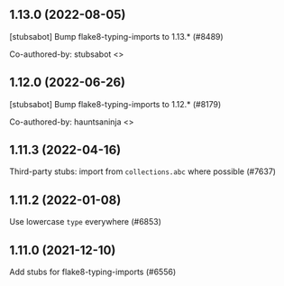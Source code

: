 ## 1.13.0 (2022-08-05)

[stubsabot] Bump flake8-typing-imports to 1.13.* (#8489)

Co-authored-by: stubsabot <>

## 1.12.0 (2022-06-26)

[stubsabot] Bump flake8-typing-imports to 1.12.* (#8179)

Co-authored-by: hauntsaninja <>

## 1.11.3 (2022-04-16)

Third-party stubs: import from `collections.abc` where possible (#7637)

## 1.11.2 (2022-01-08)

Use lowercase `type` everywhere (#6853)

## 1.11.0 (2021-12-10)

Add stubs for flake8-typing-imports (#6556)

